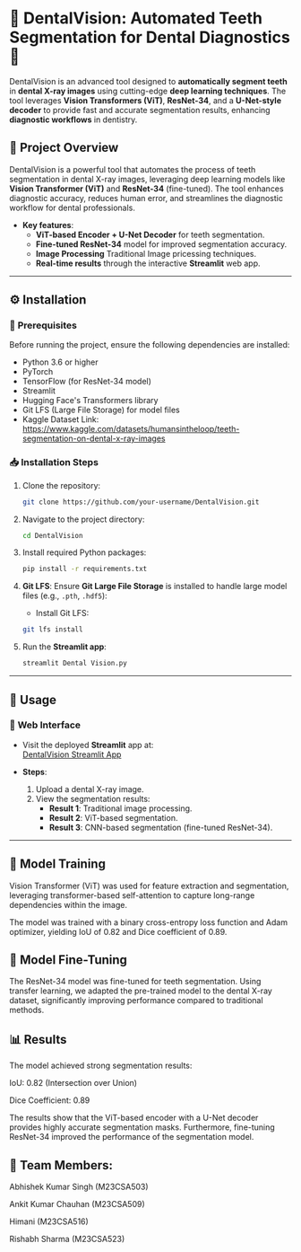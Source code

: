 # 🦷 **DentalVision: Automated Teeth Segmentation for Dental Diagnostics** 🦷

DentalVision is an advanced tool designed to **automatically segment teeth** in **dental X-ray images** using cutting-edge **deep learning techniques**. The tool leverages **Vision Transformers (ViT)**, **ResNet-34**, and a **U-Net-style decoder** to provide fast and accurate segmentation results, enhancing **diagnostic workflows** in dentistry.


## 🚀 **Project Overview**

DentalVision is a powerful tool that automates the process of teeth segmentation in dental X-ray images, leveraging deep learning models like **Vision Transformer (ViT)** and **ResNet-34** (fine-tuned). The tool enhances diagnostic accuracy, reduces human error, and streamlines the diagnostic workflow for dental professionals.

- **Key features**:
  - **ViT-based Encoder + U-Net Decoder** for teeth segmentation.
  - **Fine-tuned ResNet-34** model for improved segmentation accuracy.
  - **Image Processing** Traditional Image pricessing techniques.
  - **Real-time results** through the interactive **Streamlit** web app.

---

## ⚙️ **Installation**

### 🔧 **Prerequisites**
Before running the project, ensure the following dependencies are installed:

- Python 3.6 or higher
- PyTorch
- TensorFlow (for ResNet-34 model)
- Streamlit
- Hugging Face's Transformers library
- Git LFS (Large File Storage) for model files
- Kaggle Dataset Link: https://www.kaggle.com/datasets/humansintheloop/teeth-segmentation-on-dental-x-ray-images

### 📥 **Installation Steps**
1. Clone the repository:
    ```bash
    git clone https://github.com/your-username/DentalVision.git
    ```

2. Navigate to the project directory:
    ```bash
    cd DentalVision
    ```

3. Install required Python packages:
    ```bash
    pip install -r requirements.txt
    ```

4. **Git LFS**: Ensure **Git Large File Storage** is installed to handle large model files (e.g., `.pth`, `.hdf5`):
    - Install Git LFS:  
    ```bash
    git lfs install
    ```

5. Run the **Streamlit app**:
    ```bash
    streamlit Dental Vision.py
    ```

---

## 📜 **Usage**

### 🦷 **Web Interface**
- Visit the deployed **Streamlit** app at:  
  [DentalVision Streamlit App](https://dentalvision.streamlit.app)

- **Steps**:
  1. Upload a dental X-ray image.
  2. View the segmentation results:
     - **Result 1**: Traditional image processing.
     - **Result 2**: ViT-based segmentation.
     - **Result 3**: CNN-based segmentation (fine-tuned ResNet-34).

---

## 🧠 Model Training
Vision Transformer (ViT) was used for feature extraction and segmentation, leveraging transformer-based self-attention to capture long-range dependencies within the image.

The model was trained with a binary cross-entropy loss function and Adam optimizer, yielding IoU of 0.82 and Dice coefficient of 0.89.

## 🔄 Model Fine-Tuning
The ResNet-34 model was fine-tuned for teeth segmentation. Using transfer learning, we adapted the pre-trained model to the dental X-ray dataset, significantly improving performance compared to traditional methods.

## 📊 Results
The model achieved strong segmentation results:

IoU: 0.82 (Intersection over Union)

Dice Coefficient: 0.89

The results show that the ViT-based encoder with a U-Net decoder provides highly accurate segmentation masks. Furthermore, fine-tuning ResNet-34 improved the performance of the segmentation model.


## 🤝 Team Members:
Abhishek Kumar Singh (M23CSA503) 

Ankit Kumar Chauhan (M23CSA509) 

Himani (M23CSA516) 

Rishabh Sharma (M23CSA523)
